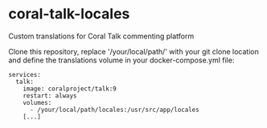 # coral-talk-locales
Custom translations for Coral Talk commenting platform

Clone this repository, replace '/your/local/path/' with your git clone location and define the translations volume in your docker-compose.yml file:
```
services:
  talk:
    image: coralproject/talk:9
    restart: always
    volumes:
      - /your/local/path/locales:/usr/src/app/locales
    [...]
```
